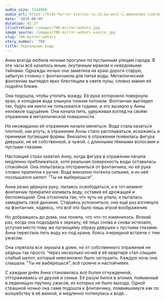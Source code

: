```yaml
---
audio_size: 3144960
audio_url: https://kids-horror-stories-ru.s3.eu-west-1.amazonaws.com/audio/706-mirror-waters.mp3
date: '2024-08-09'
duration: 02:37
illustration: /images/706-mirror-waters.jpg
image_source: /images/706-mirror-waters-source.jpg
slug: 706-mirror-waters
story_number: '706'
title: Зеркальные воды
---
```


Анна всегда любила ночные прогулки по пустынным улицам города. В эти часы всё казалось иным, окутанным мраком и неведомыми тайнами. Однажды ночью она заметила на краю дороги старую, забытую стоянку с фонтанчиком для питья воды. Металлический фонтанчик выглядел ярко блестящим в свете луны, словно манил её подойти ближе.

Она подошла, чтобы утолить жажду. Её рука осторожно повернула кран, и холодная вода хлынула тонким потоком. Фонтанчик выглядел так, будто им никто не пользовался годами, и это вызвало у Анны неловкое ощущение. Она начала пить, удерживая взгляд на своём отражении в металлической поверхности.

Но неожиданно её отражение начало меняться. Вода стала казаться плотной, как ртуть, а отражение Анны стало расплываться, искажаясь и принимая пугающие формы. Внезапно в отражении появилась фигура девушки, не её собственной, а чужой, с длинными тёмными волосами и пустыми глазами.

Настоящий страх охватил Анну, когда фигура в отражении начала медленно приближаться, хотя реальная поверхность воды оставалась спокойной. Она попыталась отстраниться от фонтанчика, но её рука словно прилипла к ручке. Вода внезапно потекла сильнее, и из неё послышался шепот: "Ты не выберешься".

Анна резко дёрнула руку, пытаясь освободиться, и в тот момент фонтанчик прекратил изливать воду, оставив её дрожащей и беспомощной. Она отскочила так, что чуть не упала, и пыталась замедлить своё дыхание. Стараясь успокоиться, она ещё раз взглянула на фонтанчик, надеясь, что всё это было лишь игрой воображения.

Но добравшись до дома, она поняла, что что-то изменилось. Всякий раз, когда она подходила к зеркалу, её лицо снова и снова исчезало, уступая место тому же пугающему образу девушки с пустыми глазами. Анна перестала пить воду из-под крана, боясь очередной встречи с тем ужасом.

Она спрятала все зеркала в доме, но от собственного отражения не уйдешь так просто. Через несколько ночей в её квартире стал слышен слабый шепот, который невозможно было заглушить. Каждую ночь она слышала: "Ты не выберешься", всё громче и настойчивее.

С каждым днём Анна становилась всё более отчужденной, отгораживаясь от друзей и семьи. Её разум бился в агонии, пойманный в леденящую паутину ужасов, из которых не было выхода. Одной страшной ночью она сама подошла к фонтанчику, появившемуся как по волшебству в её ванной, и медленно потянулась к воде...